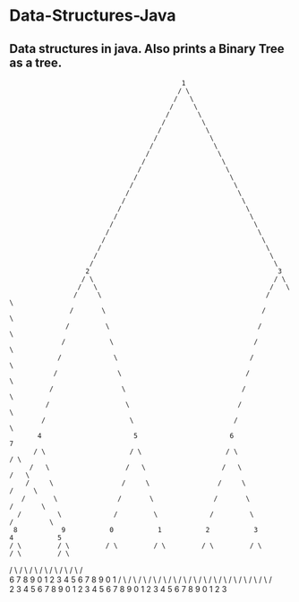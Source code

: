 # Data-Structures-Java
Data structures in java. Also prints a Binary Tree as a tree.
-----------------------------------------------------
                                               1
                                              / \
                                             /   \
                                            /     \
                                           /       \
                                          /         \
                                         /           \
                                        /             \
                                       /               \
                                      /                 \
                                     /                   \
                                    /                     \
                                   /                       \
                                  /                         \
                                 /                           \
                                /                             \
                               /                               \
                              /                                 \
                             /                                   \
                            /                                     \
                           /                                       \
                          /                                         \
                         /                                           \
                        /                                             \
                       2                                               3
                      / \                                             / \
                     /   \                                           /   \
                    /     \                                         /     \
                   /       \                                       /       \
                  /         \                                     /         \
                 /           \                                   /           \
                /             \                                 /             \
               /               \                               /               \
              /                 \                             /                 \
             /                   \                           /                   \
            /                     \                         /                     \
           4                       5                       6                       7
          / \                     / \                     / \                     / \
         /   \                   /   \                   /   \                   /   \
        /     \                 /     \                 /     \                 /     \
       /       \               /       \               /       \               /       \
      /         \             /         \             /         \             /         \
     8           9           0           1           2           3           4           5
    / \         / \         / \         / \         / \         / \         / \         / \
   /   \       /   \       /   \       /   \       /   \       /   \       /   \       /   \
  6     7     8     9     0     1     2     3     4     5     6     7     8     9     0     1
 / \   / \   / \   / \   / \   / \   / \   / \   / \   / \   / \   / \   / \   / \   / \   / \
2   3 4   5 6   7 8   9 0   1 2   3 4   5 6   7 8   9 0   1 2   3 4   5 6   7 8   9 0   1 2   3

